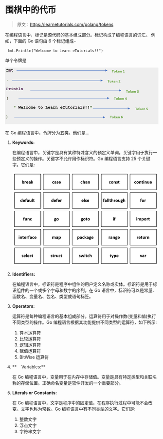 # 围棋中的代币

> 原文：<https://learnetutorials.com/golang/tokens>

在编程语言中，标记是源代码的基本组成部分。标记构成了编程语言的词汇。
例如，下面的 Go 语句由 6 个标记组成–

```
 fmt.Println("Welcome to Learn eTutorials!!") 

```

单个令牌是

![GO : Tokens](img/3f6bcac8f372430cb5d8975ec4622c69.png)

在 Go 编程语言中，令牌分为五类。他们是…

1.  **Keywords:**

    在编程语言中，关键字是具有某种特殊含义的预定义单词。关键字用于执行一些预定义的操作。关键字不允许用作标识符。Go 编程语言支持 25 个关键字。它们是:

    ![GO : Tokens](img/24fbba7abb1d59a8416bf799c47ded06.png)
2.  **Identifiers:** 

    在编程语言中，标识符是程序中组件的用户定义名称或实体。标识符是用于标识组件的一个或多个字母和数字的序列。在 Go 语言中，标识符可以是常量、函数名、变量名、包名、类型或语句标签。

3.  **Operators:**

    运算符是每种编程语言的基本组成部分。运算符用于对操作数(变量和值)执行不同类型的操作。Go 编程语言根据其功能提供不同类型的运算符，如下所示:

    1.  算术运算符
    2.  比较运算符
    3.  逻辑运算符
    4.  赋值运算符
    5.  BitWise 运算符
4.  **    Variables:**

    在 Go 编程语言中，变量用于在内存中存储值。变量是具有特定类型和关联名称的存储位置。正确命名变量是软件开发的一个重要部分。

5.  **Literals or Constants:**

    在 Go 编程语言中，文字是程序中的固定值，在程序执行过程中可能不会改变。文字也称为常数。Go 编程语言中有不同类型的文字。它们是:

    1.  整数文字
    2.  浮点文字
    3.  字符串文字